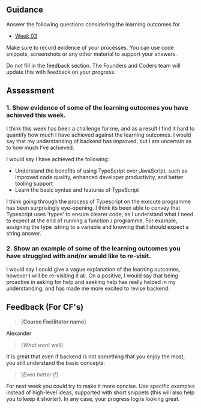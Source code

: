 ## Guidance
Answer the following questions considering the learning outcomes for
- [Week 03](https://learn.foundersandcoders.com/course/syllabus/developer/week03-project03-server/learning-outcomes/)

Make sure to record evidence of your processes. You can use code snippets, screenshots or any other material to support your answers.

Do not fill in the feedback section. The Founders and Coders team will update this with feedback on your progress.

## Assessment
 ### 1. Show evidence of some of the learning outcomes you have achieved this week.

I think this week has been a challenge for me, and as a result I find it hard to quantify how much I have achieved against the learning outcomes. I would say that my understanding of backend has improved, but I am uncertain as to how much I've achieved. 

I would say I have achieved the following: 
- Understand the benefits of using TypeScript over JavaScript, such as improved code quality, enhanced developer productivity, and better tooling support
- Learn the basic syntax and features of TypeScript

I think going through the process of Typescript on the execute programme has been surprisingly eye-opening. I think its been able to convey that Typescript uses 'types' to ensure clearer code, as I understand what I need to expect at the end of running a function / programme. For example, assigning the type :string to a variable and knowing that I should expect a string answer. 
 

 ### 2. Show an example of some of the learning outcomes you have struggled with and/or would like to re-visit.
I would say I could give a vague explanation of the learning outcomes, however I will be re-visiting it all. On a positive, I would say that being proactive in asking for help and seeking help has really helped in my understanding, and has made me more excited to revise backend. 


## Feedback (For CF's)
> [**Course Facilitator name**]  

Alexander

> [*What went well*]

It is great that even if backend is not something that you enjoy the most, you still understand the basic concepts.

> [*Even better if*]

For next week you could try to make it more concise. Use specific examples instead of high-level ideas, supported with short snippets (this will also help you to keep it shorter). In any case, your progress log is looking great.
